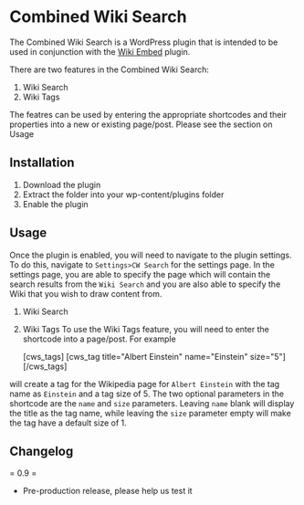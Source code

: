 Combined Wiki Search
================================

The Combined Wiki Search is a WordPress plugin that is intended to be used in conjunction with the [Wiki Embed](https://github.com/ubc/wiki-embed) plugin.

There are two features in the Combined Wiki Search:

1.  Wiki Search
2.  Wiki Tags

The featres can be used by entering the appropriate shortcodes and their properties into a new or existing page/post. Please see the section on Usage

Installation
------------

1. Download the plugin
2. Extract the folder into your wp-content/plugins folder
3. Enable the plugin

Usage
-----

Once the plugin is enabled, you will need to navigate to the plugin settings. To do this, navigate to `Settings>CW Search` for the settings page. In the settings page, you are able to specify the page which will contain the search results from the `Wiki Search` and you are also able to specify the Wiki that you wish to draw content from.

1.  Wiki Search

2.  Wiki Tags
To use the Wiki Tags feature, you will need to enter the shortcode into a page/post. For example

    [cws_tags]
        [cws_tag title="Albert Einstein" name="Einstein" size="5"]
    [/cws_tags]

will create a tag for the Wikipedia page for `Albert Einstein` with the tag name as `Einstein` and a tag size of 5. The two optional parameters in the shortcode are the `name` and `size` parameters. Leaving `name` blank will display the title as the tag name, while leaving the `size` parameter empty will make the tag have a default size of 1.

Changelog
---------

= 0.9 =
*   Pre-production release, please help us test it
